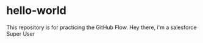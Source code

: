 # hello-world
This repository is for practicing the GitHub Flow.
Hey there, i'm a salesforce Super User
